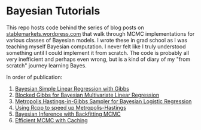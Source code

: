 # Bayesian Tutorials
This repo hosts code behind the series of blog posts on [stablemarkets.wordpress.com](https://stablemarkets.wordpress.com) that walk through MCMC implementations for various classes of Bayesian models. I wrote these in grad school as I was teaching myself Bayesian computation. I never felt like I truly understood something until I could implement it from scratch. The code is probably all very inefficient and perhaps even wrong, but is a kind of diary of my "from scratch" journey learning Bayes.

In order of publication:
1. [Bayesian Simple Linear Regression with Gibbs](https://stablemarkets.wordpress.com/2017/08/07/bayesian-simple-linear-regression-with-gibbs-sampling-in-r/)
2. [Blocked Gibbs for Bayesian Multivariate Linear Regression](https://stablemarkets.wordpress.com/2017/09/05/blocked-gibbs-sampling-in-r-for-bayesian-multiple-linear-regression/)
3. [Metropolis Hastings-in-Gibbs Sampler for Bayesian Logistic Regression](https://stablemarkets.wordpress.com/2017/11/07/metropolis-in-gibbs-sampling-and-runtime-analysis-with-profviz/)
4. [Using Rcpp to speed up Metropolis-Hastings](https://stablemarkets.wordpress.com/2018/03/16/speeding-up-metropolis-hastings-with-rcpp/)
5. [Bayesian Inference with Backfitting MCMC](https://stablemarkets.wordpress.com/2018/05/03/bayesian-inference-with-backfitting-mcmc/)
6. [Efficient MCMC with Caching](https://stablemarkets.wordpress.com/2019/03/02/efficient-mcmc-with-caching/)

